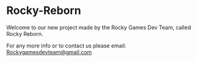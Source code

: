 # Rocky-Reborn

Welcome to our new project made by the Rocky Games Dev Team, called Rocky Reborn. 

For any more info or to contact us please email: Rockygamesdevteam@gmail.com
